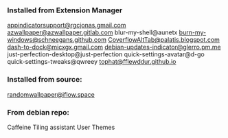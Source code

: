 ### Installed from Extension Manager
appindicatorsupport@rgcjonas.gmail.com
azwallpaper@azwallpaper.gitlab.com
blur-my-shell@aunetx
burn-my-windows@schneegans.github.com
CoverflowAltTab@palatis.blogspot.com
dash-to-dock@micxgx.gmail.com
debian-updates-indicator@glerro.pm.me
just-perfection-desktop@just-perfection
quick-settings-avatar@d-go
quick-settings-tweaks@qwreey
tophat@fflewddur.github.io

### Installed from source:
randomwallpaper@iflow.space

### From debian repo:
Caffeine
Tiling assistant
User Themes
